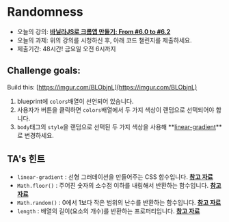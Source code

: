 # **Randomness**

- 오늘의 강의: **[바닐라JS로 크롬앱 만들기: From #6.0 to #6.2](https://nomadcoders.co/javascript-for-beginners/lectures/2911)**
- 오늘의 과제: 위의 강의를 시청하신 후, 아래 코드 챌린지를 제출하세요.
- 제출기간: 48시간! 금요일 오전 6시까지

## **Challenge goals:**

Build this: [https://imgur.com/BLObjnL](https://imgur.com/BLObjnL)

1. blueprint에 `colors`배열이 선언되어 있습니다.
2. 사용자가 버튼을 클릭하면 `colors`배열에서 두 가지 색상이 랜덤으로 선택되어야 합니다.
3. `body`태그의 `style`을 랜덤으로 선택된 두 가지 색상을 사용해 **[linear-gradient](<https://developer.mozilla.org/en-US/docs/Web/CSS/gradient/linear-gradient()>)**로 변경하세요.

## **TA's 힌트**

- `linear-gradient` : 선형 그러데이션을 만들어주는 CSS 함수입니다. **[참고 자료](<https://developer.mozilla.org/en-US/docs/Web/CSS/gradient/linear-gradient()>)**
- `Math.floor()` : 주어진 숫자의 소수점 이하를 내림해서 반환하는 함수입니다. **[참고 자료](https://developer.mozilla.org/en-US/docs/Web/JavaScript/Reference/Global_Objects/Math/floor)**
- `Math.random()` : 0에서 1보다 작은 범위의 난수를 반환하는 함수입니다. **[참고 자료](https://developer.mozilla.org/en-US/docs/Web/JavaScript/Reference/Global_Objects/Math/random)**
- `length` : 배열의 길이(요소의 개수)를 반환하는 프로퍼티입니다. **[참고 자료](https://developer.mozilla.org/en-US/docs/Web/JavaScript/Reference/Global_Objects/Array/length)**
